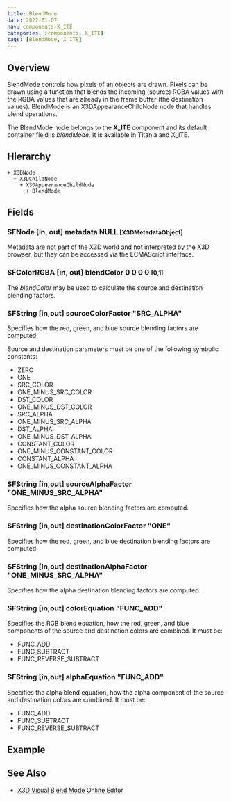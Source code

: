 ```yaml
---
title: BlendMode
date: 2022-01-07
nav: components-X_ITE
categories: [components, X_ITE]
tags: [BlendMode, X_ITE]
---
```

<style>
.post h3 {
  word-spacing: 0.2em;
}
</style>

## Overview

BlendMode controls how pixels of an objects are drawn. Pixels can be drawn using a function that blends the incoming (source) RGBA values with the RGBA values that are already in the frame buffer (the destination values). BlendMode is an X3DAppearanceChildNode node that handles blend operations.

The BlendMode node belongs to the **X_ITE** component and its default container field is *blendMode.* It is available in Titania and X_ITE.

## Hierarchy

```
+ X3DNode
  + X3DChildNode
    + X3DAppearanceChildNode
      + BlendMode
```

## Fields

### SFNode [in, out] **metadata** NULL <small>[X3DMetadataObject]</small>

Metadata are not part of the X3D world and not interpreted by the X3D browser, but they can be accessed via the ECMAScript interface.

### SFColorRGBA [in, out] **blendColor** 0 0 0 0 <small>[0,1]</small><small></small>

The *blendColor* may be used to calculate the source and destination blending factors.

### SFString [in,out] **sourceColorFactor** "SRC_ALPHA"

Specifies how the red, green, and blue source blending factors are computed.

Source and destination parameters must be one of the following symbolic constants:

- ZERO
- ONE
- SRC_COLOR
- ONE_MINUS_SRC_COLOR
- DST_COLOR
- ONE_MINUS_DST_COLOR
- SRC_ALPHA
- ONE_MINUS_SRC_ALPHA
- DST_ALPHA
- ONE_MINUS_DST_ALPHA
- CONSTANT_COLOR
- ONE_MINUS_CONSTANT_COLOR
- CONSTANT_ALPHA
- ONE_MINUS_CONSTANT_ALPHA

### SFString [in,out] **sourceAlphaFactor** "ONE_MINUS_SRC_ALPHA"

Specifies how the alpha source blending factors are computed.

### SFString [in,out] **destinationColorFactor** "ONE"

Specifies how the red, green, and blue destination blending factors are computed.

### SFString [in,out] **destinationAlphaFactor** "ONE_MINUS_SRC_ALPHA"

Specifies how the alpha destination blending factors are computed.

### SFString [in,out] **colorEquation** "FUNC_ADD"

Specifies the RGB blend equation, how the red, green, and blue components of the source and destination colors are combined. It must be:

- FUNC_ADD
- FUNC_SUBTRACT
- FUNC_REVERSE_SUBTRACT

### SFString [in,out] **alphaEquation** "FUNC_ADD"

Specifies the alpha blend equation, how the alpha component of the source and destination colors are combined. It must be:

- FUNC_ADD
- FUNC_SUBTRACT
- FUNC_REVERSE_SUBTRACT

## Example

<x3d-canvas src="https://create3000.github.io/media/examples/X_ITE/BlendMode/BlendMode.x3d"></x3d-canvas>

## See Also

- [X3D Visual Blend Mode Online Editor](/x_ite/laboratory/x3d-visual-blend-mode-editor)
